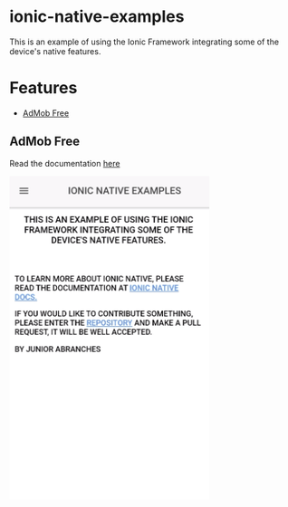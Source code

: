 # ionic-native-examples
This is an example of using the Ionic Framework integrating some of the device's native features.

# Features

 * [AdMob Free](#admob-free)
 
 ## AdMob Free
 
 Read the documentation [here](https://ionicframework.com/docs/native/admob-free/)
 
 ![demo](src/assets/demos/admob.gif)
